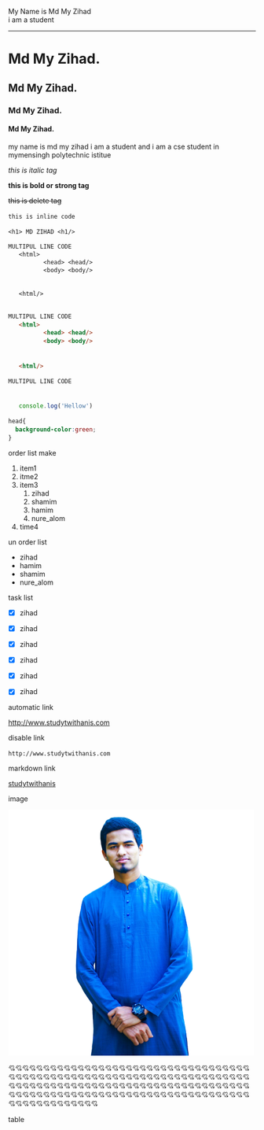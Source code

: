  <!-- Markdown Tutorials -->

My Name is Md My Zihad <br/>
i am a student <br/>
<hr/>

# Md My Zihad.
## Md My Zihad.
### Md My Zihad.
#### Md My Zihad.


<p>
my name is md my zihad i am a student and 
i am a cse student in mymensingh polytechnic istitue 

<p/>

_this is italic tag_

__this is bold or strong tag__

~~this is delete tag~~

`this is inline code `

`<h1> MD ZIHAD <h1/>`

```
MULTIPUL LINE CODE
   <html> 
          <head> <head/>
          <body> <body/>


   <html/>


```


```html
MULTIPUL LINE CODE
   <html> 
          <head> <head/>
          <body> <body/>


   <html/>


```


```javascript
MULTIPUL LINE CODE
   

   console.log('Hellow')
```



```css
head{
  background-color:green;
}

```


order list make 

1. item1  
2. itme2  
3. item3  
    1. zihad
    2. shamim
    3. hamim
    4. nure_alom
4. time4   

  un order list 
- zihad
- hamim
- shamim
- nure_alom   


task list

- [x] zihad 
- [x] zihad 
- [x] zihad 
- [x] zihad 
- [x] zihad 
- [x] zihad 


automatic link  

http://www.studytwithanis.com


disable link

`http://www.studytwithanis.com`


markdown link

[studytwithanis](http://www.studytwithanis.com)


image


![alt text](./image/profile2.png)

<!-- emogi -->
💘💘💘💘💘💘💘💘💘💘💘💘💘💘💘💘💘💘💘💘💘💘💘💘💘💘💘💘💘💘💘💘💘💘💘💘💘💘💘💘💘💘💘💘💘💘💘💘💘💘💘💘💘💘💘💘💘💘💘💘💘💘💘💘💘💘💘💘💘💘💘💘💘💘💘💘💘💘💘💘💘💘💘💘💘💘💘💘💘💘💘💘💘💘💘💘💘💘💘💘💘💘💘💘💘💘💘💘💘💘💘💘💘💘💘💘💘💘💘💘💘💘💘💘💘💘💘💘💘💘💘💘💘💘💘💘💘💘💘💘💘💘💘💘💘💘💘💘💘💘💘💘💘

table




